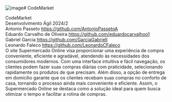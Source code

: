 ![image](https://github.com/user-attachments/assets/e1890281-ea05-439e-8a6b-1d2eba0a5653)# CodeMarket

CodeMarket <br>
Desenvolvimento Ágil 2024/2 <br>
Antonio Passeto https://github.com/AntonioPassetoA <br>
Eduardo Carvalho de Oliveira https://github.com/eduardocarvalhoo1 <br>
Gabriel Garcia https://github.com/GarciaGabriell <br>
Leonardo Faleco https://github.com/LeonardoCFaleco <br>
O site Supermercado Online visa proporcionar uma experiência de compra conveniente, eficiente e agradável, atendendo às necessidades dos consumidores modernos. Com uma interface intuitiva e fácil navegação, os clientes podem fazer suas compras diárias com praticidade, selecionando rapidamente os produtos de que precisam. Além disso, a opção de entrega em domicílio garante que os clientes recebam suas compras no conforto de casa, tornando o processo ainda mais conveniente e eficiente. Assim, o Supermercado Online se destaca como a solução ideal para quem busca otimizar o tempo e facilitar a rotina de compras.


